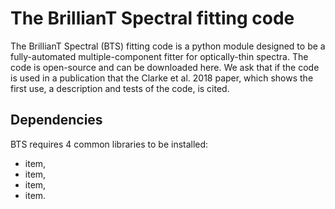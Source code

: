 # The BrillianT Spectral fitting code

The BrillianT Spectral (BTS) fitting code is a python module designed to be a fully-automated multiple-component fitter for optically-thin spectra. The code is open-source and can be downloaded here. We ask that if the code is used in a publication that the Clarke et al. 2018 paper, which shows the first use, a description and tests of the code, is cited.

## Dependencies 

BTS requires 4 common libraries to be installed:

* item,
* item,
* item,
* item. 


